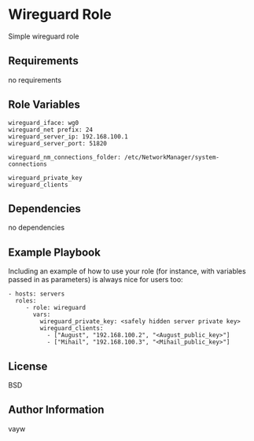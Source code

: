 Wireguard Role
=========

Simple wireguard role

Requirements
------------

no requirements

Role Variables
--------------
```
wireguard_iface: wg0
wireguard_net prefix: 24
wireguard_server_ip: 192.168.100.1
wireguard_server_port: 51820

wireguard_nm_connections_folder: /etc/NetworkManager/system-connections

wireguard_private_key
wireguard_clients
```

Dependencies
------------

no dependencies

Example Playbook
----------------

Including an example of how to use your role (for instance, with variables passed in as parameters) is always nice for users too:

    - hosts: servers
      roles:
         - role: wireguard
           vars:
             wireguard_private_key: <safely hidden server private key>
             wireguard_clients:
               - ["August", "192.168.100.2", "<August_public_key>"]
               - ["Mihail", "192.168.100.3", "<Mihail_public_key>"]

License
-------

BSD

Author Information
------------------

vayw
